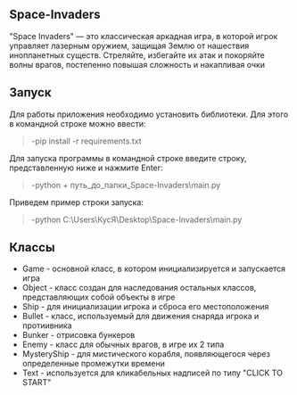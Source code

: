## Space-Invaders
"Space Invaders" — это классическая аркадная игра, в которой игрок управляет лазерным оружием, защищая Землю от нашествия инопланетных существ. Стреляйте, избегайте их атак и покоряйте волны врагов, постепенно повышая сложность и накапливая очки

## Запуск
Для работы приложения необходимо установить библиотеки. Для этого в командной строке можно ввести:
>-pip install -r requirements.txt

Для запуска программы в командной строке введите строку, представленную ниже и нажмите Enter:
>-python + путь_до_папки_Space-Invaders\main.py

Приведем пример строки запуска:
>-python C:\Users\КусЯ\Desktop\Space-Invaders\main.py

## Классы
+ Game - основной класс, в котором инициализируется и запускается игра
+ Object - класс создан для наследования остальных классов, представляющих собой объекты в игре
+ Ship - для инициализации игрока и сброса его местоположения
+ Bullet - класс, используемый для движения снаряда игрока и протиивника
+ Bunker - отрисовка бункеров
+ Enemy - класс для обычных врагов, в игре их 2 типа
+ MysteryShip - для мистического корабля, появляющегося через определенные промежутки времени
+ Text - используется для кликабельных надписей по типу "CLICK TO START"